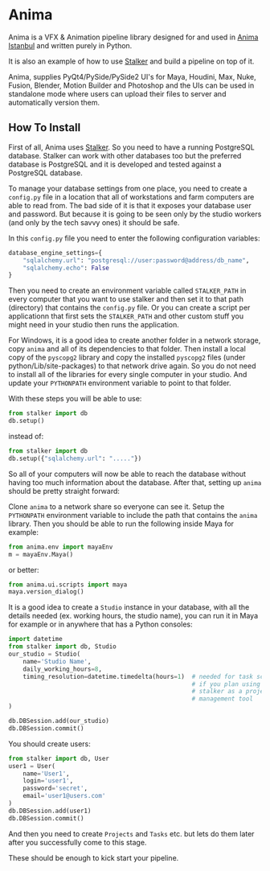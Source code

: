 Anima
=====

Anima is a VFX & Animation pipeline library designed for and used in
[Anima Istanbul](http://www.animaistanbul.com) and written purely in Python.

It is also an example of how to use
[Stalker](https://github.com/eoyilmaz/stalker) and build a pipeline on top of
it.

Anima, supplies PyQt4/PySide/PySide2 UI's for Maya, Houdini, Max, Nuke, Fusion,
Blender, Motion Builder and Photoshop and the UIs can be used in standalone
mode where users can upload their files to server and automatically version
them.


How To Install
--------------

First of all, Anima uses [Stalker](https://github.com/eoyilmaz/stalker). So you
need to have a running PostgreSQL database. Stalker can work with other
databases too but the preferred database is PostgreSQL and it is developed and
tested against a PostgreSQL database.

To manage your database settings from one place, you need to create a
`config.py` file in a location that all of workstations and farm computers are
able to read from. The bad side of it is that it exposes your database user and
password. But because it is going to be seen only by the studio workers (and
only by the tech savvy ones) it should be safe.

In this `config.py` file you need to enter the following configuration
variables:

```python
database_engine_settings={
    "sqlalchemy.url": "postgresql://user:password@address/db_name",
    "sqlalchemy.echo": False
}
```

Then you need to create an environment variable called ``STALKER_PATH`` in
every computer that you want to use stalker and then set it to that path
(directory) that contains the `config.py` file. Or you can create a script per
applicationn that first sets the ``STALKER_PATH`` and other custom stuff you
might need in your studio then runs the application.

For Windows, it is a good idea to create another folder in a network storage,
copy `anima` and all of its dependencies to that folder. Then install a local
copy of the `pyscopg2` library and copy the installed `pyscopg2` files (under
python/Lib/site-packages) to that network drive again. So you do not need to
install all of the libraries for every single computer in your studio. And
update your ``PYTHONPATH`` environment variable to point to that folder.

With these steps you will be able to use:

```python
from stalker import db
db.setup()
```

instead of:

```python
from stalker import db
db.setup({"sqlalchemy.url": "....."})
```

So all of your computers will now be able to reach the database without having
too much information about the database. After that, setting up `anima` should
be pretty straight forward:

Clone `anima` to a network share so everyone can see it. Setup the `PYTHONPATH`
environment variable to include the path that contains the `anima` library.
Then you should be able to run the following inside Maya for example:

```python
from anima.env import mayaEnv
m = mayaEnv.Maya()
```

or better:

```python
from anima.ui.scripts import maya
maya.version_dialog()
```

It is a good idea to create a `Studio` instance in your database, with all the
details needed (ex. working hours, the studio name), you can run it in Maya for
example or in anywhere that has a Python consoles:

```python
import datetime
from stalker import db, Studio
our_studio = Studio(
    name='Studio Name',
    daily_working_hours=8,
    timing_resolution=datetime.timedelta(hours=1)  # needed for task schedules
                                                   # if you plan using
                                                   # stalker as a project
                                                   # management tool
)

db.DBSession.add(our_studio)
db.DBSession.commit()
```

You should create users:

```python
from stalker import db, User
user1 = User(
    name='User1',
    login='user1',
    password='secret',
    email='user1@users.com'
)
db.DBSession.add(user1)
db.DBSession.commit()
```

And then you need to create `Projects` and `Tasks` etc. but lets do them later
after you successfully come to this stage.

These should be enough to kick start your pipeline.
